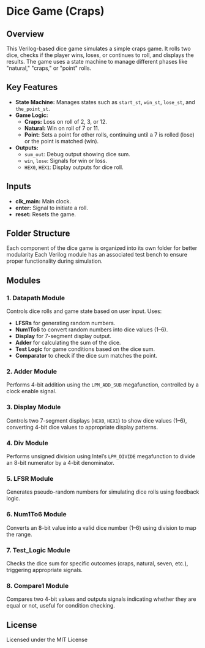 # Dice Game (Craps)

## Overview

This Verilog-based dice game simulates a simple craps game. It rolls two dice, checks if the player wins, loses, or continues to roll, and displays the results. The game uses a state machine to manage different phases like "natural," "craps," or "point" rolls.

## Key Features

- **State Machine:** Manages states such as `start_st`, `win_st`, `lose_st`, and `the_point_st`.
- **Game Logic:** 
  - **Craps:** Loss on roll of 2, 3, or 12.
  - **Natural:** Win on roll of 7 or 11.
  - **Point:** Sets a point for other rolls, continuing until a 7 is rolled (lose) or the point is matched (win).
- **Outputs:** 
  - `sum_out`: Debug output showing dice sum.
  - `win`, `lose`: Signals for win or loss.
  - `HEX0`, `HEX1`: Display outputs for dice roll.

## Inputs

- **clk_main:** Main clock.
- **enter:** Signal to initiate a roll.
- **reset:** Resets the game.

## Folder Structure

Each component of the dice game is organized into its own folder for better modularity
Each Verilog module has an associated test bench to ensure proper functionality during simulation.

## Modules

### 1. Datapath Module
Controls dice rolls and game state based on user input. Uses:
- **LFSRs** for generating random numbers.
- **Num1To6** to convert random numbers into dice values (1–6).
- **Display** for 7-segment display output.
- **Adder** for calculating the sum of the dice.
- **Test Logic** for game conditions based on the dice sum.
- **Comparator** to check if the dice sum matches the point.

### 2. Adder Module
Performs 4-bit addition using the `LPM_ADD_SUB` megafunction, controlled by a clock enable signal.

### 3. Display Module
Controls two 7-segment displays (`HEX0`, `HEX1`) to show dice values (1–6), converting 4-bit dice values to appropriate display patterns.

### 4. Div Module
Performs unsigned division using Intel’s `LPM_DIVIDE` megafunction to divide an 8-bit numerator by a 4-bit denominator.

### 5. LFSR Module
Generates pseudo-random numbers for simulating dice rolls using feedback logic.

### 6. Num1To6 Module
Converts an 8-bit value into a valid dice number (1–6) using division to map the range.

### 7. Test_Logic Module
Checks the dice sum for specific outcomes (craps, natural, seven, etc.), triggering appropriate signals.

### 8. Compare1 Module
Compares two 4-bit values and outputs signals indicating whether they are equal or not, useful for condition checking.

## License

Licensed under the MIT License
